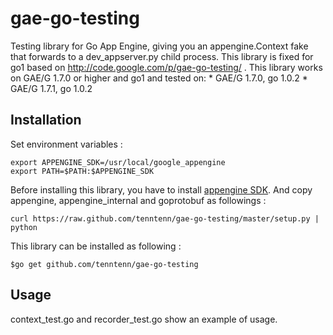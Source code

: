 gae-go-testing
==============

Testing library for Go App Engine, giving you an appengine.Context fake that forwards to a dev_appserver.py child process.
This library is fixed for go1 based on http://code.google.com/p/gae-go-testing/ .
This library works on GAE/G 1.7.0 or higher and go1 and tested on:
    * GAE/G 1.7.0, go 1.0.2
    * GAE/G 1.7.1, go 1.0.2

Installation
-----

Set environment variables :

    export APPENGINE_SDK=/usr/local/google_appengine
    export PATH=$PATH:$APPENGINE_SDK

Before installing this library, you have to install [appengine SDK](https://developers.google.com/appengine/downloads#Google_App_Engine_SDK_for_Go).
And copy appengine, appengine_internal and goprotobuf as followings :

    curl https://raw.github.com/tenntenn/gae-go-testing/master/setup.py | python

This library can be installed as following :

    $go get github.com/tenntenn/gae-go-testing


Usage
-----

context_test.go and recorder_test.go show an example of usage.
